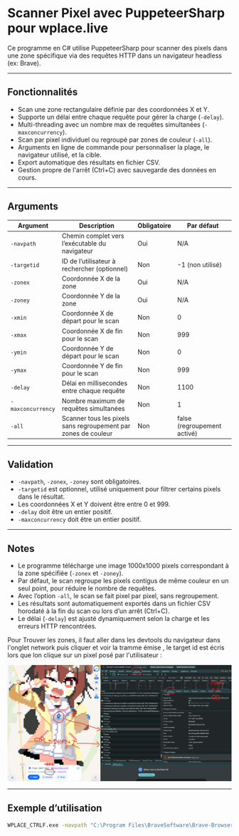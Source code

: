# Scanner Pixel avec PuppeteerSharp pour wplace.live

Ce programme en C# utilise PuppeteerSharp pour scanner des pixels dans une zone spécifique via des requêtes HTTP dans un navigateur headless (ex: Brave).

---

## Fonctionnalités

- Scan une zone rectangulaire définie par des coordonnées X et Y.
- Supporte un délai entre chaque requête pour gérer la charge (`-delay`).
- Multi-threading avec un nombre max de requêtes simultanées (`-maxconcurrency`).
- Scan par pixel individuel ou regroupé par zones de couleur (`-all`).
- Arguments en ligne de commande pour personnaliser la plage, le navigateur utilisé, et la cible.
- Export automatique des résultats en fichier CSV.
- Gestion propre de l'arrêt (Ctrl+C) avec sauvegarde des données en cours.

---

## Arguments

| Argument          | Description                                                    | Obligatoire | Par défaut                      |
|-------------------|----------------------------------------------------------------|-------------|--------------------------------|
| `-navpath`        | Chemin complet vers l’exécutable du navigateur                 | Oui         | N/A                            |
| `-targetid`       | ID de l’utilisateur à rechercher (optionnel)                   | Non         | -1 (non utilisé)               |
| `-zonex`          | Coordonnée X de la zone                                         | Oui         | N/A                            |
| `-zoney`          | Coordonnée Y de la zone                                         | Oui         | N/A                            |
| `-xmin`           | Coordonnée X de départ pour le scan                             | Non         | 0                              |
| `-xmax`           | Coordonnée X de fin pour le scan                                | Non         | 999                            |
| `-ymin`           | Coordonnée Y de départ pour le scan                             | Non         | 0                              |
| `-ymax`           | Coordonnée Y de fin pour le scan                                | Non         | 999                            |
| `-delay`          | Délai en millisecondes entre chaque requête                    | Non         | 1100                           |
| `-maxconcurrency` | Nombre maximum de requêtes simultanées                         | Non         | 1                              |
| `-all`            | Scanner tous les pixels sans regroupement par zones de couleur | Non         | false (regroupement activé)    |

---

## Validation

- `-navpath`, `-zonex`, `-zoney` sont obligatoires.
- `-targetid` est optionnel, utilisé uniquement pour filtrer certains pixels dans le résultat.
- Les coordonnées X et Y doivent être entre 0 et 999.
- `-delay` doit être un entier positif.
- `-maxconcurrency` doit être un entier positif.

---

## Notes

- Le programme télécharge une image 1000x1000 pixels correspondant à la zone spécifiée (`-zonex` et `-zoney`).
- Par défaut, le scan regroupe les pixels contigus de même couleur en un seul point, pour réduire le nombre de requêtes.
- Avec l’option `-all`, le scan se fait pixel par pixel, sans regroupement.
- Les résultats sont automatiquement exportés dans un fichier CSV horodaté à la fin du scan ou lors d’un arrêt (Ctrl+C).
- Le délai (`-delay`) est ajusté dynamiquement selon la charge et les erreurs HTTP rencontrées.


Pour Trouver les zones, il faut aller dans les devtools du navigateur dans l'onglet network puis cliquer et voir la tramme émise , le target id est écris lors que lon clique sur un pixel posé par l'utilisateur :

![Exemple zones](docs/photo.png)

---

## Exemple d’utilisation

```bash
WPLACE_CTRLF.exe -navpath "C:\Program Files\BraveSoftware\Brave-Browser\Application\brave.exe" -targetid 1339861 -zonex 1051 -zoney 737 -delay 1200 -maxconcurrency 5 -all
